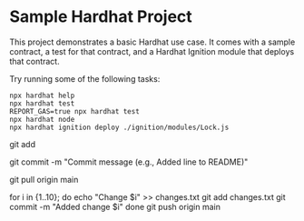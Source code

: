 # Sample Hardhat Project

This project demonstrates a basic Hardhat use case. It comes with a sample contract, a test for that contract, and a Hardhat Ignition module that deploys that contract.

Try running some of the following tasks:

```shell
npx hardhat help
npx hardhat test
REPORT_GAS=true npx hardhat test
npx hardhat node
npx hardhat ignition deploy ./ignition/modules/Lock.js
```
git add <file-name>

git commit -m "Commit message (e.g., Added line to README)"

git pull origin main


for i in {1..10}; do
  echo "Change $i" >> changes.txt
  git add changes.txt
  git commit -m "Added change $i"
done
git push origin main

